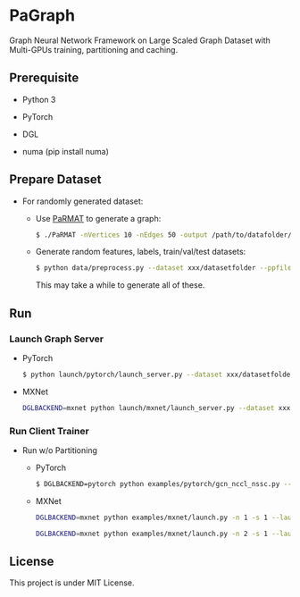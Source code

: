 # PaGraph

Graph Neural Network Framework on Large Scaled Graph Dataset with Multi-GPUs training, partitioning and caching.

## Prerequisite

* Python 3

* PyTorch

* DGL

* numa (pip install numa)

## Prepare Dataset

* For randomly generated dataset:

  * Use [PaRMAT](https://github.com/farkhor/PaRMAT) to generate a graph:

    ```bash
    $ ./PaRMAT -nVertices 10 -nEdges 50 -output /path/to/datafolder/pp.txt -noDuplicateEdges -undirected -threads 16

    ```
  
  * Generate random features, labels, train/val/test datasets:

    ```bash
    $ python data/preprocess.py --dataset xxx/datasetfolder --ppfile pp.txt --gen-feature --gen-label --gen-set
    ```

    This may take a while to generate all of these.

## Run

### Launch Graph Server

* PyTorch

  ```bash
  $ python launch/pytorch/launch_server.py --dataset xxx/datasetfolder --num-workers 3
  ```

* MXNet

  ```bash
  DGLBACKEND=mxnet python launch/mxnet/launch_server.py --dataset xxx/datasetfolder --num-workers 3
  ```

### Run Client Trainer

* Run w/o Partitioning

  * PyTorch

    ```bash
    $ DGLBACKEND=pytorch python examples/pytorch/gcn_nccl_nssc.py --gpu 0,1 --dataset /path/to/datasetfolder --num-neighbors 2 --batch-size 2500
    ```
  
  * MXNet

    ```bash
    DGLBACKEND=mxnet python examples/mxnet/launch.py -n 1 -s 1 --launcher local python examples/mxnet/gcn_client_nssc.py --batch-size 2500 --test-batch-size 5000 --n-epochs 60 --graph-name reddit --num-neighbors 2 --n-hidden 128 --dropout 0.2 --weight-decay 0 --num-gpus 1
    ```

    ```bash
    DGLBACKEND=mxnet python examples/mxnet/launch.py -n 2 -s 1 --launcher local python examples/mxnet/gcn_nssc.py --dataset /home/lzq/data/graph-gen/3mv150me --ngpu 2 --batch-size 2500 --n-epochs 60 --num-neighbors 2
    ```


## License

This project is under MIT License. 